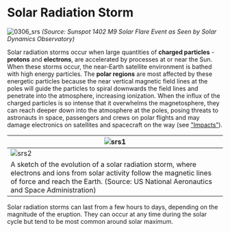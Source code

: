 # Solar Radiation Storm

![0306_srs](./static/0306_srs.jpg)
*(Source: Sunspot 1402 M9 Solar Flare Event as Seen by Solar Dynamics Observatory)*

Solar radiation storms occur when large quantities of **charged particles** - **protons** and **electrons**, are accelerated by processes at or near the Sun. When these storms occur, the near-Earth satellite environment is bathed with high energy particles. The **polar regions** are most affected by these energetic particles because the near vertical magnetic field lines at the poles will guide the particles to spiral downwards the field lines and penetrate into the atmosphere, increasing ionization. When the influx of the charged particles is so intense that it overwhelms the magnetosphere, they can reach deeper down into the atmosphere at the poles, posing threats to astronauts in space, passengers and crews on polar flights and may damage electronics on satellites and spacecraft on the way (see ["Impacts”](#/en/impacts)).

|![srs1](./static/0314_srs1.png)|
|--|
|![srs2](./static/0314_srs2.png)|
|A sketch of the evolution of a solar radiation storm, where electrons and ions from solar activity follow the magnetic lines of force and reach the Earth. (Source: US National Aeronautics and Space Administration)|

Solar radiation storms can last from a few hours to days, depending on the magnitude of the eruption. They can occur at any time during the solar cycle but tend to be most common around solar maximum.